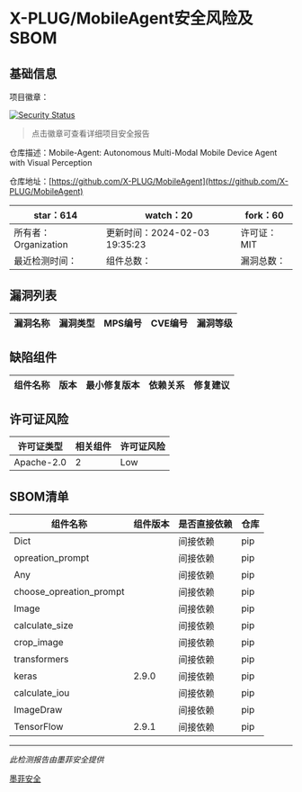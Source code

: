 # X-PLUG/MobileAgent安全风险及SBOM

## 基础信息

项目徽章：

[![Security Status](https://www.murphysec.com/platform3/v31/badge/1754212875127271424.svg)](https://www.murphysec.com/console/report/1753506781632692224/1754212875127271424)

> 点击徽章可查看详细项目安全报告

仓库描述：Mobile-Agent: Autonomous Multi-Modal Mobile Device Agent with Visual Perception

仓库地址：[https://github.com/X-PLUG/MobileAgent](https://github.com/X-PLUG/MobileAgent)

| star：614 | watch：20 | fork：60 |
| ----------- | -------------- | ------------ |
| 所有者：Organization | 更新时间：2024-02-03 19:35:23 | 许可证：MIT |
| 最近检测时间： | 组件总数： | 漏洞总数： |




## 漏洞列表

| 漏洞名称 | 漏洞类型 | MPS编号 | CVE编号 | 漏洞等级 |
| ------- | ------ | ------- | ------ | ----- |





## 缺陷组件

| 组件名称 | 版本 | 最小修复版本 | 依赖关系 | 修复建议 |
| -------- | ---- | ------------ | -------- | -------- |





## 许可证风险

| 许可证类型 | 相关组件 | 许可证风险 |
| ---------- | -------- | ---------- |
|Apache-2.0|2|Low|




## SBOM清单

| 组件名称 | 组件版本 | 是否直接依赖 | 仓库 |
| -------- | -------- | ------------ | ---- |
|Dict||间接依赖|pip|
|opreation_prompt||间接依赖|pip|
|Any||间接依赖|pip|
|choose_opreation_prompt||间接依赖|pip|
|Image||间接依赖|pip|
|calculate_size||间接依赖|pip|
|crop_image||间接依赖|pip|
|transformers||间接依赖|pip|
|keras|2.9.0|间接依赖|pip|
|calculate_iou||间接依赖|pip|
|ImageDraw||间接依赖|pip|
|TensorFlow|2.9.1|间接依赖|pip|


------

*此检测报告由墨菲安全提供*

[墨菲安全](www.murphysec.com)
